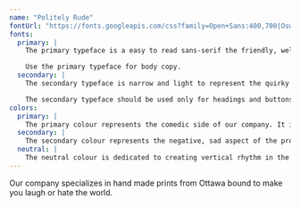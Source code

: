 ```yaml
---
name: "Politely Rude"
fontUrl: "https://fonts.googleapis.com/css?family=Open+Sans:400,700|Oswald:300,400"
fonts:
  primary: |
    The primary typeface is a easy to read sans-serif the friendly, welcoming feeling of our website.

    Use the primary typeface for body copy.
  secondary: |
    The secondary typeface is narrow and light to represent the quirky side of our company.

    The secondary typeface should be used only for headings and buttons.
colors:
  primary: |
    The primary colour represents the comedic side of our company. It is meant to contrast the rather negative subject manner of our company.
  secondary: |
    The secondary colour represents the negative, sad aspect of the products. It also contrasts the bright yellow primary colour.
  neutral: |
    The neutral colour is dedicated to creating vertical rhythm in the website.
---
```


Our company specializes in hand made prints from Ottawa bound to make you laugh or hate the world.
